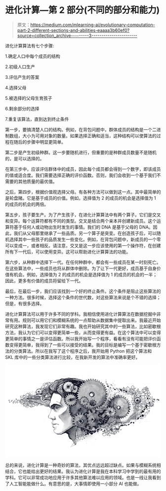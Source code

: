 # 进化计算—第 2 部分(不同的部分和能力)

> 原文：<https://medium.com/mlearning-ai/evolutionary-computation-part-2-different-sections-and-abilities-eaaaa3b60ef0?source=collection_archive---------3----------------------->

进化计算算法有七个步骤:

1.确定人口中每个成员的结构

2.初级人口生产

3.评估产生的答案

4.选择父母

5.被选择的父母生育孩子

6.剩余部分的选择

7.重复该算法，直到达到终止条件

第一步，要搞清楚人口的结构。例如，在背包问题中，群体成员的结构是一个二进制数组，大小为可用对象的数量。如果选择正确和适当，这种结构可以使算法的过程在随后的步骤中明显更简单。

第二步是产生初级种群。这一步要随机进行，但重要的是种群成员数量不是随机的，是可以选择的。

在第三步中，应该评估群体中的成员，因此每个成员都会得到一个数字，即该成员的值或适合度。我们需要选择正确的评价函数。否则，我们会收到一个基于我们不需要的其他质量的最优值。

之后，第四步，根据价值观选择父母。有各种方法可以做到这一点。其中最简单的是轮盘赌。它是基于成员的价值。例如，选择值为 2 的成员的机会是选择值为 1 的成员的机会的两倍。

第五步，孩子要生产。为了产生孩子，在进化计算算法中有两个算子。它们是交叉和变异。每个运算符都有不同的类型。交叉是结合两个亲本并创建新成员。这个运算符基于任何人或动物出生时发生的事情。我们的 DNA 是基于父母的 DNA。因此，我们从父母那里继承了一些品质。另一个算子是突变。在创造孩子后，可以随机选择其中一些孩子的品质发生一些变化。例如，在背包问题中，新成员的一个零可以变成一，或者相反。请注意，交叉是这一步应该使用的第一个操作符，在创建所有下一代后，可以使用变异。这可以帮助进化计算算法的功能。

第六步，从种群中选择下一代。在任何种群中，都会有一些成员在某一时刻死亡。在这些算法中，一些成员也将从群体中删除。为了让下一代更好，成员基于自身价值有机会。例如，选择值为 2 的成员的机会是选择值为 1 的成员的机会的一半；因此，更多有价值的成员将留给下一代。

最后，在最后一步，我们应该找到一个好的终止条件。这个条件是阻止这些算法的一种方法。很多时候，选择这个条件的世代数，对这些算法来说是个不错的选择；但是，有很多选择。

进化计算算法可以用于许多不同的学科。我相信使用进化计算算法在数据挖掘中非常有用。规则可以用它们和模糊系统的一点帮助从数据集中提取出来。我最近开始研究这种算法，我发现它们非常有趣。我也开始研究其中的一些算法，比如密歇根方法，我认为它们可以变得更简单一些，从而变得更有益。在这个算法中可以变得更简单的事情之一是评估函数。所以我开始写一个程序，看看有没有可能把评价函数变得更简单，我得到了一些可以接受的结果。我的目标是编写一个基于密歇根方法的分类算法。所以在我写了这个程序之后，我开始用 Python 把这个算法和 SKL 库中的一些分类算法进行比较，在我新开发的算法中准确率更好。

![](img/831729b92b395ea33f3d58278afcc88c.png)

总的来说，进化计算是一种奇妙的算法，其优点远远超过缺点。如果与模糊系统相结合，它也能给出更好的结果。我认为进化计算是我在本科学习中学到的最有用的学科。它可以非常成功地应用于许多其他算法难以应用的领域。也是一线让我看到了人工智能能做什么。有意思的是，大事情即使用一小部分 AI 也能做。